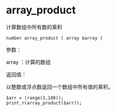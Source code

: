# array\_product

计算数组中所有数的乘积

```
number array_product ( array $array )
```

参数：

array ：计算的数组

返回值：

以整数或浮点数返回一个数组中所有值的乘积。

```
$arr = (range(1,100));
print_r(array_product($arr));
```



